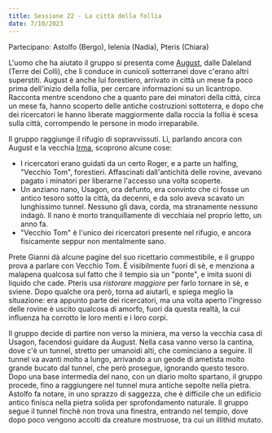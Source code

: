 ```yaml
---
title: Sessione 22 - La città della follia
date: 7/10/2023
---
```

Partecipano: Astolfo (Bergo), Ielenia (Nadia), Pteris (Chiara)

L'uomo che ha aiutato il gruppo si presenta come [August]({{site.baseurl}}/star/npc/misc#august), dalle Daleland (Terre dei Colli), che li conduce in cunicoli sotterranei dove c'erano altri superstiti. August è anche lui forestiero, arrivato in città un mese fa poco prima dell'inizio della follia, per cercare informazioni su un licantropo. Racconta mentre scendono che a quanto pare dei minatori della città, circa un mese fa, hanno scoperto delle antiche costruzioni sottoterra, e dopo che dei ricercatori le hanno liberate maggiormente dalla roccia la follia è scesa sulla città, corrompendo le persone in modo irreparabile.

Il gruppo raggiunge il rifugio di sopravvissuti. Lì, parlando ancora con August e la vecchia [Irma]({{site.baseurl}}/star/npc/misc#altri-prehevil), scoprono alcune cose:
- I ricercatori erano guidati da un certo Roger, e a parte un halfing, "Vecchio Tom", forestieri. Affascinati dall'antichità delle rovine, avevano pagato i minatori per liberarne l'accesso una volta scoperte.
- Un anziano nano, Usagon, ora defunto, era convinto che ci fosse un antico tesoro sotto la città, da decenni, e da solo aveva scavato un lunghissimo tunnel. Nessuno gli dava, corda, ma stranamente nessuno indagò. Il nano è morto tranquillamente di vecchiaia nel proprio letto, un anno fa.
- "Vecchio Tom" è l'unico dei ricercatori presente nel rifugio, e ancora fisicamente seppur non mentalmente sano.

Prete Gianni dà alcune pagine del suo ricettario commestibile, e il gruppo prova a parlare con Vecchio Tom. È visibilmente fuori di sè, e menziona a malapena qualcosa sul fatto che il tempio sia un "ponte", e imita suoni di liquido che cade. Pteris usa *ristorare maggiore* per farlo tornare in sè, e sviene. Dopo qualche ora però, torna ad aiutarli, e spiega meglio la situazione: era appunto parte dei ricercatori, ma una volta aperto l'ingresso delle rovine è uscito qualcosa di amorfo, fuori da questa realtà, la cui influenza ha corrotto le loro menti e i loro corpi.

Il gruppo decide di partire non verso la miniera, ma verso la vecchia casa di Usagon, facendosi guidare da August. Nella casa vanno verso la cantina, dove c'è un tunnel, stretto per umanoidi alti, che cominciano a seguire. Il tunnel va avanti molto a lungo, arrivando a un geode di ametista molto grande bucato dal tunnel, che però prosegue, ignorando questo tesoro. Dopo una base intermedia del nano, con un diario molto spartano, il gruppo procede, fino a raggiungere nel tunnel mura antiche sepolte nella pietra. Astolfo fa notare, in uno sprazzo di saggezza, che è difficile che un edificio antico finisca nella pietra solida per sprofondamento naturale. Il gruppo segue il tunnel finchè non trova una finestra, entrando nel tempio, dove dopo poco vengono accolti da creature mostruose, tra cui un illithid mutato.